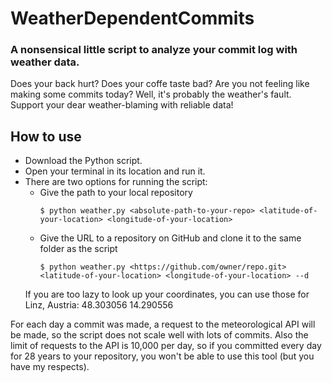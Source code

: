 # WeatherDependentCommits
### A nonsensical little script to analyze your commit log with weather data.
Does your back hurt? Does your coffe taste bad? Are you not feeling like making some commits today?
Well, it's probably the weather's fault.
Support your dear weather-blaming with reliable data!

## How to use
* Download the Python script.
* Open your terminal in its location and run it.
* There are two options for running the script:
  * Give the path to your local repository
    ```
    $ python weather.py <absolute-path-to-your-repo> <latitude-of-your-location> <longitude-of-your-location>
    ```
  * Give the URL to a repository on GitHub and clone it to the same folder as the script
    ```
    $ python weather.py <https://github.com/owner/repo.git> <latitude-of-your-location> <longitude-of-your-location> --d
    ```
  If you are too lazy to look up your coordinates, you can use those for Linz, Austria: 48.303056 14.290556

For each day a commit was made, a request to the meteorological API will be made, so the script does not scale well with lots of commits.
Also the limit of requests to the API is 10,000 per day, so if you committed every day for 28 years to your repository, you won't be able to use this tool (but you have my respects).
